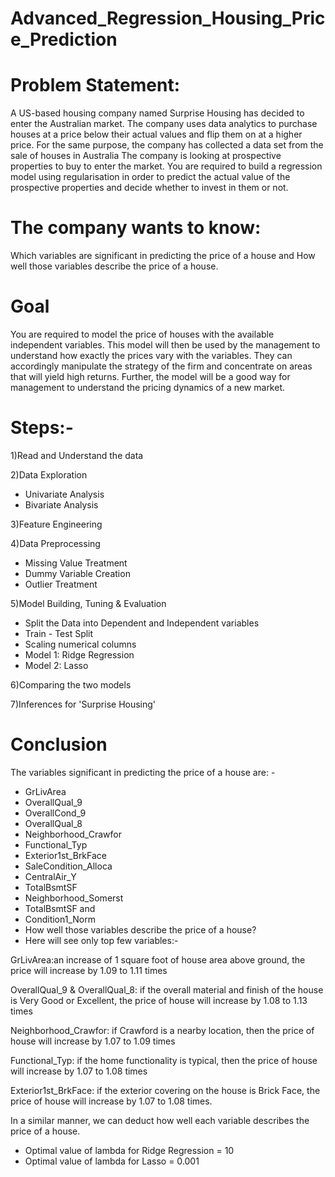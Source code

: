 # Advanced_Regression_Housing_Price_Prediction

# Problem Statement:
A US-based housing company named Surprise Housing has decided to enter the Australian market. The company uses data analytics to purchase houses at a price below their actual values and flip them on at a higher price. For the same purpose, the company has collected a data set from the sale of houses in Australia
The company is looking at prospective properties to buy to enter the market. You are required to build a regression model using regularisation in order to predict the actual value of the prospective properties and decide whether to invest in them or not.

# The company wants to know:
Which variables are significant in predicting the price of a house and How well those variables describe the price of a house.

# Goal
You are required to model the price of houses with the available independent variables. This model will then be used by the management to understand how exactly the prices vary with the variables. They can accordingly manipulate the strategy of the firm and concentrate on areas that will yield high returns. Further, the model will be a good way for management to understand the pricing dynamics of a new market.

# Steps:-
1)Read and Understand the data

2)Data Exploration
- Univariate Analysis
- Bivariate Analysis

3)Feature Engineering

4)Data Preprocessing
- Missing Value Treatment
- Dummy Variable Creation
- Outlier Treatment

5)Model Building, Tuning & Evaluation
- Split the Data into Dependent and Independent variables
- Train - Test Split
- Scaling numerical columns
- Model 1: Ridge Regression
- Model 2: Lasso

6)Comparing the two models

7)Inferences for 'Surprise Housing'

# Conclusion
The variables significant in predicting the price of a house are: -
- GrLivArea
- OverallQual_9
- OverallCond_9
- OverallQual_8
- Neighborhood_Crawfor
- Functional_Typ
- Exterior1st_BrkFace
- SaleCondition_Alloca
- CentralAir_Y
- TotalBsmtSF
- Neighborhood_Somerst
- TotalBsmtSF and
- Condition1_Norm
- How well those variables describe the price of a house?
- Here will see only top few variables:-

GrLivArea:an increase of 1 square foot of house area above ground, the price will increase by 1.09 to 1.11 times

OverallQual_9 & OverallQual_8: if the overall material and finish of the house is Very Good or Excellent, the price of house will increase by 1.08 to 1.13 times

Neighborhood_Crawfor: if Crawford is a nearby location, then the price of house will increase by 1.07 to 1.09 times

Functional_Typ: if the home functionality is typical, then the price of house will increase by 1.07 to 1.08 times

Exterior1st_BrkFace: if the exterior covering on the house is Brick Face, the price of house will increase by 1.07 to 1.08 times.

In a similar manner, we can deduct how well each variable describes the price of a house.
- Optimal value of lambda for Ridge Regression = 10
- Optimal value of lambda for Lasso = 0.001
